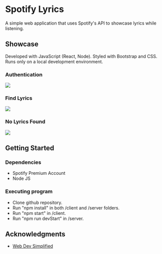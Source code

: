 # Spotify Lyrics

A simple web application that uses Spotify's API to showcase lyrics while listening.

## Showcase

Developed with JavaScript (React, Node). Styled with Bootstrap and CSS. Runs only on a local development environment.

### Authentication
![](gif/auth.gif)

### Find Lyrics
![](gif/findlyrics.gif)

### No Lyrics Found
![](gif/nolyrics.gif)

## Getting Started

### Dependencies

* Spotify Premium Account
* Node JS

### Executing program

* Clone github repository.
* Run "npm install" in both /client and /server folders.
* Run "npm start" in /client.
* Run "npm run devStart" in /server.

## Acknowledgments

* [Web Dev Simplified](https://www.youtube.com/watch?v=Xcet6msf3eE)

